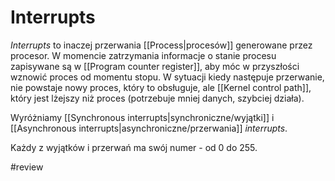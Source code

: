 # Interrupts
*Interrupts* to inaczej przerwania [[Process|procesów]] generowane przez procesor. W momencie zatrzymania informacje o stanie procesu zapisywane są w [[Program counter register]], aby móc w przyszłości wznowić proces od momentu stopu. W sytuacji kiedy następuje przerwanie, nie powstaje nowy proces, który to obsługuje, ale [[Kernel control path]], który jest lżejszy niż proces (potrzebuje mniej danych, szybciej działa).

Wyróżniamy [[Synchronous interrupts|synchroniczne/wyjątki]] i [[Asynchronous interrupts|asynchroniczne/przerwania]] *interrupts*.

Każdy z wyjątków i przerwań ma swój numer - od 0 do 255.

#review